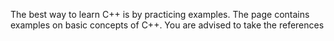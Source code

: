 The best way to learn C++ is by practicing examples. 
The page contains examples on basic concepts of C++. 
You are advised to take the references
